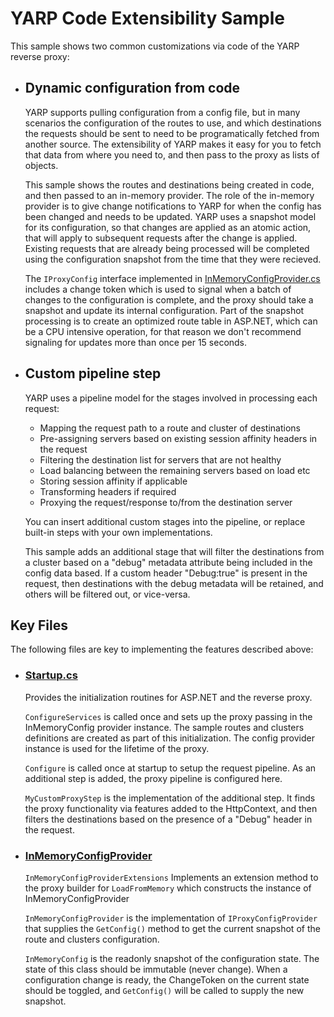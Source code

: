 # YARP Code Extensibility Sample

This sample shows two common customizations via code of the YARP reverse proxy:

- ## Dynamic configuration from code

  YARP supports pulling configuration from a config file, but in many scenarios the configuration of the routes to use, and which destinations the requests should be sent to need to be programatically fetched from another source. The extensibility of YARP makes it easy for you to fetch that data from where you need to, and then pass to the proxy as lists of objects.

  This sample shows the routes and destinations being created in code, and then passed to an in-memory provider. The role of the in-memory provider is to give change notifications to YARP for when the config has been changed and needs to be updated. YARP uses a snapshot model for its configuration, so that changes are applied as an atomic action, that will apply to subsequent requests after the change is applied. Existing requests that are already being processed will be completed using the configuration snapshot from the time that they were recieved.

  The ```IProxyConfig``` interface implemented in [InMemoryConfigProvider.cs](InMemoryConfigProvider.cs) includes a change token which is used to signal when a batch of changes to the configuration is complete, and the proxy should take a snapshot and update its internal configuration. Part of the snapshot processing is to create an optimized route table in ASP.NET, which can be a CPU intensive operation, for that reason we don't recommend signaling for updates more than once per 15 seconds. 

- ## Custom pipeline step

  YARP uses a pipeline model for the stages involved in processing each request:

  - Mapping the request path to a route and cluster of destinations
  - Pre-assigning servers based on existing session affinity headers in the request 
  - Filtering the destination list for servers that are not healthy
  - Load balancing between the remaining servers based on load etc
  - Storing session affinity if applicable
  - Transforming headers if required
  - Proxying the request/response to/from the destination server

  You can insert additional custom stages into the pipeline, or replace built-in steps with your own implementations.
  
  This sample adds an additional stage that will filter the destinations from a cluster based on a "debug" metadata attribute being included in the config data based. If a custom header "Debug:true" is present in the request, then destinations with the debug metadata will be retained, and others will be filtered out, or vice-versa.  

## Key Files

The following files are key to implementing the features described above:

- ### [Startup.cs](Startup.cs)
  Provides the initialization routines for ASP.NET and the reverse proxy.

  ```ConfigureServices``` is called once and sets up the proxy passing in the InMemoryConfig provider instance. The sample routes and clusters definitions are created as part of this initialization. The config provider instance is used for the lifetime of the proxy.

  ```Configure``` is called once at startup to setup the request pipeline. As an additional step is added, the proxy pipeline is configured here. 
  
  ```MyCustomProxyStep``` is the implementation of the additional step. It finds the proxy functionality via features added to the HttpContext, and then filters the destinations based on the presence of a "Debug" header in the request.

- ### [InMemoryConfigProvider](InMemoryConfigProvider)
  
  ```InMemoryConfigProviderExtensions``` Implements an extension method to the proxy builder for ```LoadFromMemory``` which constructs the instance of InMemoryConfigProvider

  ```InMemoryConfigProvider``` is the implementation of ```IProxyConfigProvider``` that supplies the ```GetConfig()``` method to get the current snapshot of the route and clusters configuration.

  ```InMemoryConfig``` is the readonly snapshot of the configuration state. The state of this class should be immutable (never change). When a configuration change is ready, the ChangeToken on the current state should be toggled, and ```GetConfig()``` will be called to supply the new snapshot.


  
